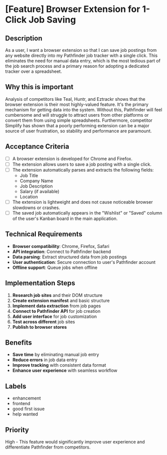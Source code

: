 # [Feature] Browser Extension for 1-Click Job Saving

## Description
As a user, I want a browser extension so that I can save job postings from any website directly into my Pathfinder job tracker with a single click. This eliminates the need for manual data entry, which is the most tedious part of the job search process and a primary reason for adopting a dedicated tracker over a spreadsheet.

## Why this is important
Analysis of competitors like Teal, Huntr, and Eztrackr shows that the browser extension is their most highly-valued feature. It's the primary mechanism for getting data into the system. Without this, Pathfinder will feel cumbersome and will struggle to attract users from other platforms or convert them from using simple spreadsheets. Furthermore, competitor Simplify has shown that a poorly performing extension can be a major source of user frustration, so stability and performance are paramount.

## Acceptance Criteria

- [ ] A browser extension is developed for Chrome and Firefox.
- [ ] The extension allows users to save a job posting with a single click.
- [ ] The extension automatically parses and extracts the following fields:
  - Job Title
  - Company Name
  - Job Description
  - Salary (if available)
  - Location
- [ ] The extension is lightweight and does not cause noticeable browser slowdowns or crashes.
- [ ] The saved job automatically appears in the "Wishlist" or "Saved" column of the user's Kanban board in the main application.

## Technical Requirements
- **Browser compatibility**: Chrome, Firefox, Safari
- **API integration**: Connect to Pathfinder backend
- **Data parsing**: Extract structured data from job postings
- **User authentication**: Secure connection to user's Pathfinder account
- **Offline support**: Queue jobs when offline

## Implementation Steps
1. **Research job sites** and their DOM structure
2. **Create extension manifest** and basic structure
3. **Implement data extraction** from job pages
4. **Connect to Pathfinder API** for job creation
5. **Add user interface** for job customization
6. **Test across different** job sites
7. **Publish to browser stores**

## Benefits
- **Save time** by eliminating manual job entry
- **Reduce errors** in job data entry
- **Improve tracking** with consistent data format
- **Enhance user experience** with seamless workflow

## Labels
- enhancement
- frontend
- good first issue
- help wanted

## Priority
High - This feature would significantly improve user experience and differentiate Pathfinder from competitors. 
